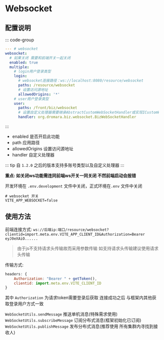 # Websocket

## 配置说明
::: code-group
```yaml [application.yml]
--- # websocket
websocket:
  # 如果关闭 需要和前端开关一起关闭
  enabled: true
  multiple:
    # login用户登录类型
    login:
      # websocket连接路径：ws://localhost:8080/resource/websocket
      paths: /resource/websocket
      # 设置访问源地址
      allowedOrigins: '*'
    # user用户登录类型
    user:
      paths: /front/biz/websocket
      # 设置自定义处理器需要继承AbstractCustomWebSocketHandler或实现ICustomWebSocketHandler
      handler: org.dromara.biz.websocket.BizWebSocketHandler
```
:::
* enabled 是否开启此功能
* path 应用路径
* allowedOrigins 设置访问源地址
* handler 自定义处理器

::: tip
自 `1.2.0` 之后的版本支持多账号类型以及自定义处理器
:::

**重点: 如关闭ws功能需连同前端ws开关一同关闭 不然前端启动会报错**

开发环境在 `.env.development` 文件中关闭，正式环境在`.env` 文件中关闭
```properties
# websocket 开关
VITE_APP_WEBSOCKET=false
```

## 使用方法
前端连接方式: `ws://后端ip:端口/resource/websocket?clientid=import.meta.env.VITE_APP_CLIENT_ID&Authorization=Bearer eyJ0eXAiO......`

> 由于js不支持请求头传输故而采用参数传输 如支持请求头传输建议使用请求头传输

传输方式:

```javascript
headers: {
    Authorization: "Bearer " + getToken(),
    clientid: import.meta.env.VITE_CLIENT_ID
}
```
其中 `Authorization` 为请求token需要登录后获取 连接成功之后 与框架内其他获取登录用户方式一致

`WebSocketUtils.sendMessage` 推送单机消息(特殊需求使用)<br>
`WebSocketUtils.subscribeMessage` 订阅分布式消息(框架初始化已订阅)<br>
`WebSocketUtils.publishMessage` 发布分布式消息(推荐使用 所有集群内寻找到接收人)<br>
